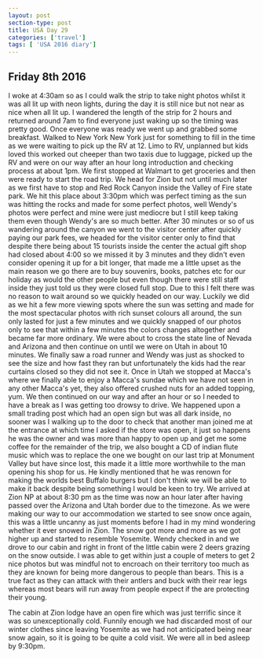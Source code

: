 ```yaml
---
layout: post
section-type: post
title: USA Day 29
categories: ['travel']
tags: [ 'USA 2016 diary']
---
```

## Friday 8th 2016  

I woke at 4:30am so as I could walk the strip to take night photos whilst it was all lit up with neon lights, during the day it is still nice but not near as nice when all lit up. I wandered the length of the strip for 2 hours and returned around 7am to find everyone just waking up so the timing was pretty good. Once everyone was ready we went up and grabbed some breakfast. Walked to New York New York just for something to fill in the time as we were waiting to pick up the RV at 12. Limo to RV, unplanned but kids loved this worked out cheeper than two taxis due to luggage, picked up the RV and were on our way after an hour long introduction and checking process at about 1pm. We first stopped at Walmart to get groceries and then were ready to start the road trip. We head for Zion but not until much later as we first have to stop and Red Rock Canyon inside the Valley of Fire state park. We hit this place about 3:30pm which was perfect timing as the sun was hitting the rocks and made for some perfect photos, well Wendy's photos were perfect and mine were just mediocre but I still keep taking them even though Wendy's are so much better. After 30 minutes or so of us wandering around the canyon we went to the visitor center after quickly paying our park fees, we headed for the visitor center only to find that despite there being about 15 tourists inside the center the actual gift shop had closed about 4:00 so we missed it by 3 minutes and they didn't even consider opening it up for a bit longer, that made me a little upset as the main reason we go there are to buy souvenirs, books, patches etc for our holiday as would the other people but even though there were still staff inside they just told us they were closed full stop. Due to this I felt there was no reason to wait around so we quickly headed on our way. Luckily we did as we hit a few more viewing spots where the sun was setting and made for the most spectacular photos with rich sunset colours all around, the sun only lasted for just a few minutes and we quickly snapped of our photos only to see that within a few minutes the colors changes altogether and became far more ordinary. We were about to cross the state line of Nevada and Arizona and then continue on until we were on Utah in about 10 minutes. We finally saw a road runner and Wendy was just as shocked to see the size and how fast they ran but unfortunately the kids had the rear curtains closed so they did not see it. Once in Utah we stopped at Macca's where we finally able to enjoy a Macca's sundae which we have not seen in any other Macca's yet, they also offered crushed nuts for an added topping, yum. We then continued on our way and after an hour or so I needed to have a break as I was getting too drowsy to drive. We happened upon a small trading post which had an open sign but was all dark inside, no sooner was I walking up to the door to check that another man joined me at the entrance at which time I asked if the store was open, it just so happens he was the owner and was more than happy to open up and get me some coffee for the remainder of the trip, we also bought a CD of indian flute music which was to replace the one we bought on our last trip at Monument Valley but have since lost, this made it a little more worthwhile to the man opening his shop for us. He kindly mentioned that he was renown for making the worlds best Buffalo burgers but I don't think we will be able to make it back despite being something I would be keen to try. We arrived at Zion NP at about 8:30 pm as the time was now an hour later after having passed over the Arizona and Utah border due to the timezone. As we were making our way to our accommodation we started to see snow once again, this was a little uncanny as just moments before I had in my mind wondering whether it ever snowed in Zion. The snow got more and more as we got higher up and started to resemble Yosemite. Wendy checked in and we drove to our cabin and right in front of the little cabin were 2 deers grazing on the snow outside. I was able to get within just a couple of meters to get 2 nice photos but was mindful not to encroach on their territory too much as they are known for being more dangerous to people than bears. This is a true fact as they can attack with their antlers and buck with their rear legs whereas most bears will run away from people expect if the are protecting their young.

The cabin at Zion lodge have an open fire which was just terrific since it was so unexceptionally cold. Funnily enough we had discarded most of our winter clothes since leaving Yosemite as we had not anticipated being near snow again, so it is going to be quite a cold visit. We were all in bed asleep by 9:30pm.
